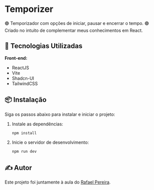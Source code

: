 # Temporizer

🟣 Temporizador com opções de iniciar, pausar e encerrar o tempo.
🟣 Criado no intuito de complementar meus conhecimentos em React.

## 🚀 Tecnologias Utilizadas

**Front-end:**
- ReactJS
- Vite
- Shadcn-UI
- TailwindCSS

## 📦 Instalação

Siga os passos abaixo para instalar e iniciar o projeto:

1. Instale as dependências:
   ```bash
   npm install
   ```

2. Inicie o servidor de desenvolvimento:
   ```bash
   npm run dev
   ```

## ✍️ Autor

Este projeto foi juntamente à aula do [Rafael Pereira](https://github.com/rafaelppereira).



